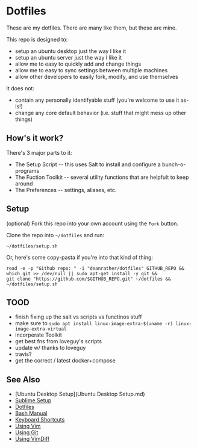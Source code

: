 # Dotfiles

These are my dotfiles. There are many like them, but these are mine.

This repo is designed to:

- setup an ubuntu desktop just the way I like it
- setup an ubuntu server just the way I like it
- allow me to easy to quickly add and change things
- allow me to easy to sync settings between multiple machines
- allow other developers to easily fork, modify, and use themselves

It does not:

- contain any personally identifyable stuff (you're welcome to use it as-is!)
- change any core default behavior (i.e. stuff that might mess up other things)

## How's it work?

There's 3 major parts to it:

- The Setup Script -- this uses Salt to install and configure a bunch-o-programs
- The Fuction Toolkit -- several utility functions that are helpfult to keep around
- The Preferences -- settings, aliases, etc.


## Setup

(optional) Fork this repo into your own account using the `Fork` button.

Clone the repo into `~/dotfiles` and run:

	~/dotfiles/setup.sh

Or, here's some copy-pasta if you're into that kind of thing:

```
read -e -p "Github repo: " -i "deanrather/dotfiles" GITHUB_REPO &&
which git >> /dev/null || sudo apt-get install -y git &&
git clone "https://github.com/$GITHUB_REPO.git" ~/dotfiles &&
~/dotfiles/setup.sh
```

## TOOD

- finish fixing up the salt vs scripts vs functinos stuff
- make sure to `sudo apt install linux-image-extra-$(uname -r) linux-image-extra-virtual`
- incorperate Toolkit
- get best fns from loveguy's scripts
- update w/ thanks to loveguy
- travis?
- get the correct / latest docker+compose

## See Also

- [Ubuntu Desktop Setup](Ubuntu Desktop Setup.md)
- [Sublime Setup](https://gist.github.com/deanrather/2885590)
- [Dotfiles](http://github.com/dotfiles)
- [Bash Manual](http://linux.die.net/man/1/bash)
- [Keyboard Shortcuts](https://gist.github.com/deanrather/2915320)
- [Using Vim](https://gist.github.com/deanrather/7310797)
- [Using Git](https://gist.github.com/deanrather/5572701)
- [Using VimDiff](https://gist.github.com/mattratleph/4026987)
